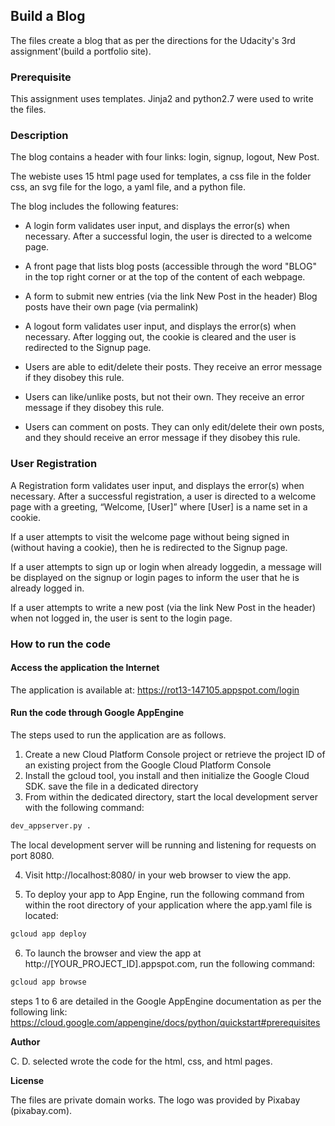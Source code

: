 ## Build a Blog

The files create a blog that as per the directions for the Udacity's 3rd assignment'(build a portfolio site). 

### Prerequisite 

This assignment uses templates. Jinja2 and python2.7 were used to write the files.

### Description

The blog contains a header with four links: login, signup, logout, New Post.

The webiste uses 15 html page used for templates, a css file in the folder css, an svg file for the logo, a yaml file, and a python file.

The blog includes the following features:

- A login form  validates user input, and displays the error(s) when necessary. After a successful login, the user is directed to a welcome page.

- A front page that lists blog posts (accessible through the word "BLOG" in the top right corner or at the top of the content of each webpage.

- A form to submit new entries (via the link New Post in the header)
Blog posts have their own page (via permalink)

- A logout form validates user input, and displays the error(s) when necessary. After logging out, the cookie is cleared and the user is redirected to the Signup page.

- Users are able to edit/delete their posts. They receive an error message if they disobey this rule.

- Users can like/unlike posts, but not their own. They receive an error message if they disobey this rule.

- Users can comment on posts. They can only edit/delete their own posts, and they should receive an error message if they disobey this rule.


### User Registration
A Registration form validates user input, and displays the error(s) when necessary.
After a successful registration, a user is directed to a welcome page with a greeting, “Welcome, [User]” where [User] is a name set in a cookie.

If a user attempts to visit the welcome page without being signed in (without having a cookie), then he is redirected to the Signup page.

If a user attempts to sign up or login when already loggedin, a message will be displayed on the signup or login pages to inform the user that he is already logged in.

If a user attempts to write a new post (via the link New Post in the header) when not logged in, the user is sent to the login page.

### How to run the code

#### Access the application the Internet
The application is available at: 
https://rot13-147105.appspot.com/login

#### Run the code through Google AppEngine
The steps used to run the application are as follows.

1. Create a new Cloud Platform Console project or retrieve the project ID of an existing project from the Google Cloud Platform Console
2. Install the gcloud tool, you install and then initialize the Google Cloud SDK.
save the file in a dedicated directory
3. From within the dedicated directory, start the local development server with the following command:

```sh
dev_appserver.py .
```

The local development server will be running and listening for requests on port 8080.

4. Visit http://localhost:8080/ in your web browser to view the app.

5. To deploy your app to App Engine, run the following command from within the root directory of your application where the app.yaml file is located:
```sh
gcloud app deploy
```
6. To launch the browser and view the app at http://[YOUR_PROJECT_ID].appspot.com, run the following command:
```sh
gcloud app browse
```
steps 1 to 6 are detailed in the Google AppEngine documentation as per the following link:
https://cloud.google.com/appengine/docs/python/quickstart#prerequisites

**Author**

C. D. selected wrote the code for the html, css, and html pages.

**License**

The files are private domain works. The logo was provided by Pixabay (pixabay.com).

